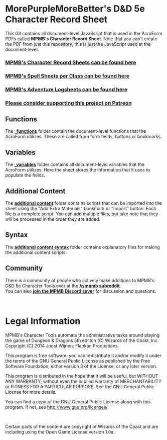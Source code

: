 # MorePurpleMoreBetter's D&D 5e Character Record Sheet

This Git contains all document-level JavaScript that is used in the AcroForm PDFs called **MPMB's Character Record Sheet**. Note that you can't create the PDF from just this repository, this is just the JavaScript used at the document-level.

### [MPMB's Character Record Sheets can be found here](https://www.flapkan.com/download/#charactersheets)

### [MPMB's Spell Sheets per Class can be found here](https://www.flapkan.com/download/#spellsheets)

### [MPMB's Adventure Logsheets can be found here](https://www.flapkan.com/download/#logsheets)

### [Please consider supporting this project on Patreon](https://patreon.com/morepurplemorebetter)

## Functions
The **[\_functions](https://github.com/morepurplemorebetter/MPMBs-Character-Record-Sheet/tree/master/_functions)** folder contain the document-level functions that the AcroForm utilizes.
These are called from form fields, buttons or bookmarks.

## Variables
The **[\_variables](https://github.com/morepurplemorebetter/MPMBs-Character-Record-Sheet/tree/master/_variables)** folder contains all document-level variables that the AcroForm utilizes.
Here the sheet stores the information that it uses to populate the fields.

## Additional Content
The **[additional content](https://github.com/morepurplemorebetter/MPMBs-Character-Record-Sheet/tree/master/additional%20content)** folder contains scripts that can be imported into the sheet using the "Add Extra Materials" bookmark or "Import" button.
Each file is a complete script. You can add multiple files, but take note that they will be processed in the order they are added.

## Syntax
The **[additional content syntax](https://github.com/morepurplemorebetter/MPMBs-Character-Record-Sheet/tree/master/additional%20content%20syntax)** folder contains explanatory files for making the additional content scripts.

## Community
There is a community of people who actively make additions to MPMB's D&D 5e Character Tools over at the **[/r/mpmb subreddit](https://www.reddit.com/r/mpmb/)**.    
You can also **[join the MPMB Discord sever](https://discord.gg/Qjq9Z5Q)** for discussion and questions.

&nbsp;

# Legal Information
MPMB's Character Tools automate the administrative tasks around playing
 the game of Dungeon & Dragons 5th edition (C)  Wizards of the Coast, Inc.
Copyright (C) 2014  Joost Wijnen; Flapkan Productions

This program is free software: you can redistribute it and/or modify
it under the terms of the GNU General Public License as published by
the Free Software Foundation, either version 3 of the License, or
any later version.

This program is distributed in the hope that it will be useful,
but WITHOUT ANY WARRANTY; without even the implied warranty of
MERCHANTABILITY or FITNESS FOR A PARTICULAR PURPOSE.  See the
GNU General Public License for more details.

You can find a copy of the GNU General Public License
along with this program.  If not, see <http://www.gnu.org/licenses/>.

&nbsp;

Certain parts of the content are copyright of Wizards of the Coast
and are including using the Open Game License version 1.0a.
